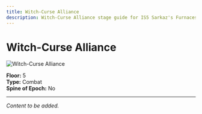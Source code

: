 ```yaml
---
title: Witch-Curse Alliance
description: Witch-Curse Alliance stage guide for IS5 Sarkaz's Furnaceside Fables
---
```


# Witch-Curse Alliance

<img src="/stages/witch-curse-alliance.png" alt="Witch-Curse Alliance" />

**Floor:** 5  
**Type:** Combat  
**Spine of Epoch:** No  

---

*Content to be added.*
